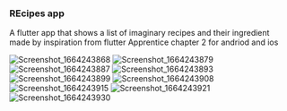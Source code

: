 ### REcipes app
A flutter app that shows a list of imaginary recipes and their ingredient 
made by inspiration from flutter Apprentice chapter 2
for andriod and ios 

![Screenshot_1664243868](https://user-images.githubusercontent.com/84554840/192415628-9fb7af4f-d1b1-40c2-a1b8-28aba7a4a7da.png)
![Screenshot_1664243879](https://user-images.githubusercontent.com/84554840/192415631-e41cd1ad-6c86-4af9-999d-91d20742e6c9.png)
![Screenshot_1664243887](https://user-images.githubusercontent.com/84554840/192415635-1b2a0692-04df-4588-b399-e39b7db6a955.png)
![Screenshot_1664243893](https://user-images.githubusercontent.com/84554840/192415641-05c87f5b-b5b0-4025-8fde-5963c58a607a.png)
![Screenshot_1664243899](https://user-images.githubusercontent.com/84554840/192415644-8c66fea6-c57e-42fc-a0f9-3fd2aa4f69d8.png)
![Screenshot_1664243908](https://user-images.githubusercontent.com/84554840/192415645-da787c14-4d3d-45e7-9870-4799499f4ca8.png)
![Screenshot_1664243915](https://user-images.githubusercontent.com/84554840/192415648-bb64f608-4340-4125-b9ea-90ae11e91484.png)
![Screenshot_1664243921](https://user-images.githubusercontent.com/84554840/192415651-2da9dddd-79e7-4ebe-8705-acd915e8d94b.png)
![Screenshot_1664243930](https://user-images.githubusercontent.com/84554840/192415653-acc2191b-2cfa-4fa7-8b5c-b19b695b9bb7.png)
